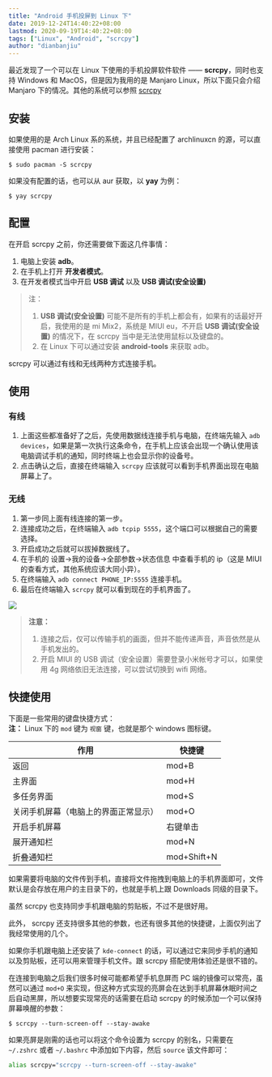 ```yaml
---
title: "Android 手机投屏到 Linux 下"
date: 2019-12-24T14:40:22+08:00
lastmod: 2020-09-19T14:40:22+08:00
tags: ["Linux", "Android", "scrcpy"]
author: "dianbanjiu"
---
```


最近发现了一个可以在 Linux 下使用的手机投屏软件软件 —— **scrcpy**，同时也支持 Windows 和 MacOS，但是因为我用的是 Manjaro Linux，所以下面只会介绍 Manjaro 下的情况。其他的系统可以参照 [scrcpy](https://github.com/Genymobile/scrcpy)    

## 安装
如果使用的是 Arch Linux 系的系统，并且已经配置了 archlinuxcn 的源，可以直接使用 pacman 进行安装：  

```shell
$ sudo pacman -S scrcpy
```

如果没有配置的话，也可以从 aur 获取，以 **yay** 为例：  

```shell
$ yay scrcpy
```

## 配置

在开启 scrcpy 之前，你还需要做下面这几件事情：  

1. 电脑上安装 **adb**。
2. 在手机上打开 **开发者模式**。
3. 在开发者模式当中开启 **USB 调试** 以及 **USB 调试(安全设置)**

> 注：  
> 1. **USB 调试(安全设置)** 可能不是所有的手机上都会有，如果有的话最好开启，我使用的是 mi Mix2，系统是 MIUI eu，不开启 **USB 调试(安全设置)** 的情况下，在 scrcpy 当中是无法使用鼠标以及键盘的。  
> 2. 在 Linux 下可以通过安装 **android-tools** 来获取 adb。  

scrcpy 可以通过有线和无线两种方式连接手机。  

## 使用
### 有线  

1. 上面这些都准备好了之后，先使用数据线连接手机与电脑，在终端先输入 `adb devices`，如果是第一次执行这条命令，在手机上应该会出现一个确认使用该电脑调试手机的通知，同时终端上也会显示你的设备号。  
2. 点击确认之后，直接在终端输入 `scrcpy` 应该就可以看到手机界面出现在电脑屏幕上了。  


### 无线  

1. 第一步同上面有线连接的第一步。  
2. 连接成功之后，在终端输入 `adb tcpip 5555`，这个端口可以根据自己的需要选择。  
3. 开启成功之后就可以拔掉数据线了。  
4. 在手机的 设置->我的设备->全部参数->状态信息 中查看手机的 ip（这是 MIUI 的查看方式，其他系统应该大同小异）。  
5. 在终端输入 `adb connect PHONE_IP:5555` 连接手机。  
6. 最后在终端输入 `scrcpy` 就可以看到现在的手机界面了。  

![](https://i.imgur.com/yWiL9sC.png)  

> **注意：**  
> 1. 连接之后，仅可以传输手机的画面，但并不能传递声音，声音依然是从手机发出的。  
> 2. 开启 MIUI 的 USB 调试（安全设置）需要登录小米帐号才可以，如果使用 4g 网络依旧无法连接，可以尝试切换到 wifi 网络。  

## 快捷使用
下面是一些常用的键盘快捷方式：  
**注：** Linux 下的 `mod` 键为 `视窗` 键，也就是那个 windows 图标键。  

| 作用 | 快捷键 |
| --- | --- |
| 返回 | mod+B |
| 主界面 | mod+H |
| 多任务界面 | mod+S |
| 关闭手机屏幕（电脑上的界面正常显示） | mod+O |
| 开启手机屏幕 | 右键单击 |
| 展开通知栏 | mod+N |
| 折叠通知栏 | mod+Shift+N |

如果需要将电脑的文件传到手机，直接将文件拖拽到电脑上的手机界面即可，文件默认是会存放在用户的主目录下的，也就是手机上跟 Downloads 同级的目录下。  

虽然 scrcpy 也支持同步手机跟电脑的剪贴板，不过不是很好用。  

此外， scrcpy 还支持很多其他的参数，也还有很多其他的快捷键，上面仅列出了我经常使用的几个。  


如果你手机跟电脑上还安装了 `kde-connect` 的话，可以通过它来同步手机的通知以及剪贴板，还可以用来管理手机文件。跟 scrcpy 搭配使用体验还是很不错的。  

在连接到电脑之后我们很多时候可能都希望手机息屏而 PC 端的镜像可以常亮，虽然可以通过 `mod+O` 来实现，但这种方式实现的亮屏会在达到手机屏幕休眠时间之后自动黑屏，所以想要实现常亮的话需要在启动 scrcpy 的时候添加一个可以保持屏幕唤醒的参数：  
```shell
$ scrcpy --turn-screen-off --stay-awake
```

如果亮屏是刚需的话也可以将这个命令设置为 scrcpy 的别名，只需要在 `~/.zshrc` 或者 `~/.bashrc` 中添加如下内容，然后 `source` 该文件即可：  
```bash
alias scrcpy="scrcpy --turn-screen-off --stay-awake"
```